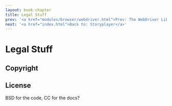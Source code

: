 ```yaml
---
layout: book-chapter
title: Legal Stuff
prev: '<a href="modules/browser/webdriver.html">Prev: The WebDriver Library</a>'
next: '<a href="index.html">Back to: Storyplayer</a>'
---
```

# Legal Stuff

## Copyright

## License

BSD for the code, CC for the docs?